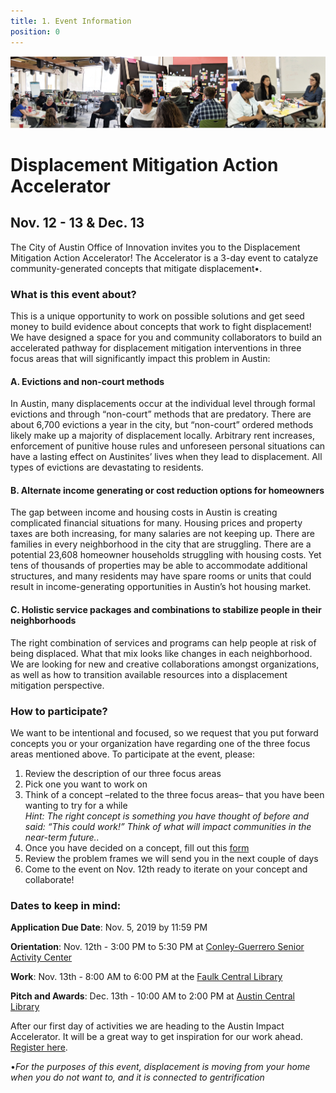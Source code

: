 ```yaml
---
title: 1. Event Information 
position: 0
---
```


![Action accelerator logo](/assets/img/projects/Displacement-Mitigation-Action-Accelerator/BANNERGITHUB.png)

# Displacement Mitigation Action Accelerator 

## Nov. 12 - 13 & Dec. 13 


The City of Austin Office of Innovation invites you to the Displacement Mitigation Action Accelerator! The Accelerator is a 3-day event to catalyze community-generated concepts that mitigate displacement•. 


### What is this event about? 

This is a unique opportunity to work on possible solutions and get seed money to build evidence about concepts that work to fight displacement! We have designed a space for you and community collaborators to build an accelerated pathway for displacement mitigation interventions in three focus areas that will significantly impact this problem in Austin: 

#### A. Evictions and non-court methods
In Austin, many displacements occur at the individual level through formal evictions and through “non-court” methods that are predatory. There are about 6,700 evictions a year in the city, but “non-court” ordered methods likely make up a majority of displacement locally. Arbitrary rent increases, enforcement of punitive house rules and unforeseen personal situations can have a lasting effect on Austinites’ lives when they lead to displacement. All types of evictions are devastating to residents. 

#### B. Alternate income generating or cost reduction options for homeowners
The gap between income and housing costs in Austin is creating complicated financial situations for many. Housing prices and property taxes are both increasing, for many salaries are not keeping up. There are families in every neighborhood in the city that are struggling. There are a potential 23,608 homeowner households struggling with housing costs. Yet tens of thousands of properties may be able to accommodate additional structures, and many residents may have spare rooms or units that could result in income-generating opportunities in Austin’s hot housing market. 

#### C. Holistic service packages and combinations to stabilize people in their neighborhoods
The right combination of services and programs can help people at risk of being displaced. What that mix looks like changes in each neighborhood. We are looking for new and creative collaborations amongst organizations, as well as how to transition available resources into a displacement mitigation perspective.


### How to participate? 

We want to be intentional and focused, so we request that you put forward concepts you or your organization have regarding one of the three focus areas mentioned above. To participate at the event, please: 

1. Review the description of our three focus areas
2. Pick one you want to work on 
3. Think of a concept –related to the three focus areas– that you have been wanting to try for a while   
   *Hint: The right concept is something you have thought of before and said: “This could work!” Think of what will impact        communities in the near-term future..*
3. Once you have decided on a concept, fill out this [form](https://airtable.com/tblCGG4V8Ckz4mta2/viwVYG9HhTD0IKdLL?blocks=hide)
4. Review the problem frames we will send you in the next couple of days
5. Come to the event on Nov. 12th ready to iterate on your concept and collaborate! 

### Dates to keep in mind: 

**Application Due Date**: Nov. 5, 2019 by 11:59 PM

**Orientation**: Nov. 12th - 3:00 PM to 5:30 PM at [Conley-Guerrero Senior Activity Center](https://goo.gl/maps/mcPU2PkwGbyiYf9Q9)

**Work**: Nov. 13th - 8:00 AM to 6:00 PM at the [Faulk Central Library](https://goo.gl/maps/MKcWtFfiREk1GdRK9)

**Pitch and Awards**: Dec. 13th - 10:00 AM to 2:00 PM at [Austin Central Library](https://goo.gl/maps/ERvKG8ofDHbj2VzR9) 



After our first day of activities we are heading to the Austin Impact Accelerator. It will be a great way to get inspiration for our work ahead. [Register here](https://go.impacthubaustin.com/accelerator-community-showcase-day).

•*For the purposes of this event, displacement is moving from your home when you do not want to, and it is connected to gentrification*

